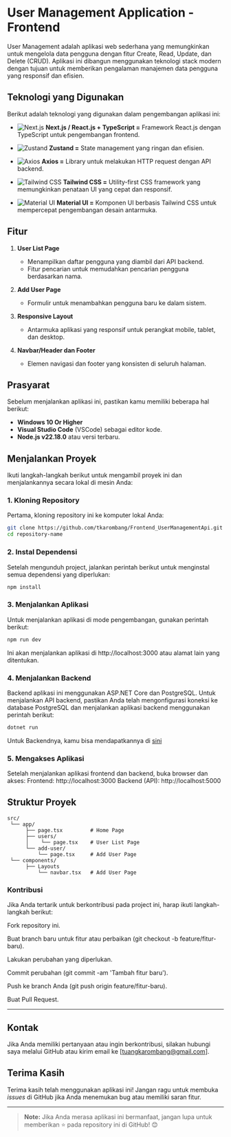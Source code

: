 # User Management Application - Frontend

User Management adalah aplikasi web sederhana yang memungkinkan untuk mengelola data pengguna dengan fitur Create, Read, Update, dan Delete (CRUD). Aplikasi ini dibangun menggunakan teknologi stack modern dengan tujuan untuk memberikan pengalaman manajemen data pengguna yang responsif dan efisien.

## Teknologi yang Digunakan

Berikut adalah teknologi yang digunakan dalam pengembangan aplikasi ini:

- ![Next.js](https://img.shields.io/badge/Next.js-000000?style=flat&logo=next.js&logoColor=white) **Next.js / React.js + TypeScript =** Framework React.js dengan TypeScript untuk pengembangan frontend.
- ![Zustand](https://img.shields.io/badge/Zustand-0077b5?style=flat&logo=zustand&logoColor=white) **Zustand =** State management yang ringan dan efisien.

- ![Axios](https://img.shields.io/badge/Axios-5A29E4?style=flat&logo=axios&logoColor=white) **Axios =** Library untuk melakukan HTTP request dengan API backend.

- ![Tailwind CSS](https://img.shields.io/badge/tailwindcss-%2338B2AC.svg?style=for-the-badge&logo=tailwind-css&logoColor=white) **Tailwind CSS =** Utility-first CSS framework yang memungkinkan penataan UI yang cepat dan responsif.

- ![Material UI](https://img.shields.io/badge/MUI-%230081CB.svg?style=for-the-badge&logo=mui&logoColor=white) **Material UI =** Komponen UI berbasis Tailwind CSS untuk mempercepat pengembangan desain antarmuka.

## Fitur

1. **User List Page**

   - Menampilkan daftar pengguna yang diambil dari API backend.
   - Fitur pencarian untuk memudahkan pencarian pengguna berdasarkan nama.

2. **Add User Page**
   - Formulir untuk menambahkan pengguna baru ke dalam sistem.
3. **Responsive Layout**
   - Antarmuka aplikasi yang responsif untuk perangkat mobile, tablet, dan desktop.
4. **Navbar/Header dan Footer**
   - Elemen navigasi dan footer yang konsisten di seluruh halaman.

## Prasyarat

Sebelum menjalankan aplikasi ini, pastikan kamu memiliki beberapa hal berikut:

- **Windows 10 Or Higher**
- **Visual Studio Code** (VSCode) sebagai editor kode.
- **Node.js v22.18.0** atau versi terbaru.

## Menjalankan Proyek

Ikuti langkah-langkah berikut untuk mengambil proyek ini dan menjalankannya secara lokal di mesin Anda:

### 1. Kloning Repository

Pertama, kloning repository ini ke komputer lokal Anda:

```bash
git clone https://github.com/tkarombang/Frontend_UserManagementApi.git
cd repository-name
```

### 2. Instal Dependensi

Setelah mengunduh project, jalankan perintah berikut untuk menginstal semua dependensi yang diperlukan:

```bash
npm install
```

### 3. Menjalankan Aplikasi

Untuk menjalankan aplikasi di mode pengembangan, gunakan perintah berikut:

```bash
npm run dev
```

Ini akan menjalankan aplikasi di http://localhost:3000 atau alamat lain yang ditentukan.

### 4. Menjalankan Backend

Backend aplikasi ini menggunakan ASP.NET Core dan PostgreSQL. Untuk menjalankan API backend, pastikan Anda telah mengonfigurasi koneksi ke database PostgreSQL dan menjalankan aplikasi backend menggunakan perintah berikut:

```bash
dotnet run
```

Untuk Backendnya, kamu bisa mendapatkannya di [sini](https://www.github.com/tkarombang/Backend-UserManajementApi)

### 5. Mengakses Aplikasi

Setelah menjalankan aplikasi frontend dan backend, buka browser dan akses:
Frontend: http://localhost:3000
Backend (API): http://localhost:5000

## Struktur Proyek

```
src/
 └── app/
      ├── page.tsx         # Home Page
      ├── users/
      │    └── page.tsx    # User List Page
      └── add-user/
          └── page.tsx     # Add User Page
 └── components/
      ├── Layouts
          └── navbar.tsx   # Add User Page
```

### Kontribusi

Jika Anda tertarik untuk berkontribusi pada project ini, harap ikuti langkah-langkah berikut:

Fork repository ini.

Buat branch baru untuk fitur atau perbaikan (git checkout -b feature/fitur-baru).

Lakukan perubahan yang diperlukan.

Commit perubahan (git commit -am 'Tambah fitur baru').

Push ke branch Anda (git push origin feature/fitur-baru).

Buat Pull Request.

---

## Kontak

Jika Anda memiliki pertanyaan atau ingin berkontribusi, silakan hubungi saya melalui GitHub atau kirim email ke [tuangkarombang@gmail.com].

## Terima Kasih

Terima kasih telah menggunakan aplikasi ini! Jangan ragu untuk membuka _issues_ di GitHub jika Anda menemukan bug atau memiliki saran fitur.

---

> **Note:** Jika Anda merasa aplikasi ini bermanfaat, jangan lupa untuk memberikan ⭐ pada repository ini di GitHub! 😊

